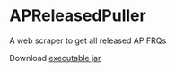 # APReleasedPuller

A web scraper to get all released AP FRQs

Download [executable jar](https://github.com/Boomaa23/APReleasedPuller/raw/master/ap-pull.jar)
